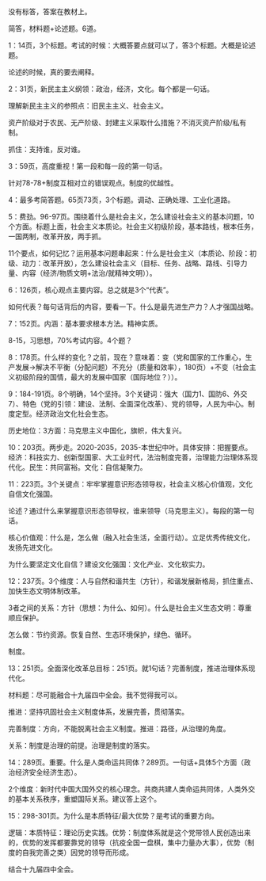 没有标答，答案在教材上。

简答，材料题+论述题。6道。



1：14页，3个标题。考试的时候：大概答要点就可以了，答3个标题。大概是论述题。

论述的时候，真的要去阐释。



2：31页，新民主主义纲领：政治，经济，文化。每个都是一句话。

理解新民主主义的参照点：旧民主主义、社会主义。

资产阶级对于农民、无产阶级、封建主义采取什么措施？不消灭资产阶级/私有制。

抓住：支持谁，反对谁。



3：59页，高度重视！第一段和每一段的第一句话。

针对78-78+制度互相对立的错误观点。制度的优越性。



4：最多考简答题。65页73页，3个标题。调动、正确处理、工业化道路。



5：费劲。96-97页。围绕着什么是社会主义，怎么建设社会主义的基本问题，10个方面。标题上面，社会主义本质论。社会主义初级阶段，基本路线，根本任务，一国两制，改革开放，两手抓。

11个要点，如何记忆？运用基本问题串起来：什么是社会主义（本质论、阶段：初级、动力：改革开放），怎么建设社会主义（目标、任务、战略、路线、引导力量、内容（经济/物质文明+法治/就精神文明））。



6：126页，核心观点主要内容。总之就是3个“代表”。

如何代表？每句话背后的内容，要看一下。什么是最先进生产力？人才强国战略。



7：152页。内涵：基本要求根本方法。精神实质。



8-15，习思想，70%考试内容。4个题？

8：178页。什么样的变化？之前，现在？意味着：变（党和国家的工作重心，生产发展->解决不平衡（分配问题）不充分（质量和效率），180页）+不变（社会主义初级阶段的国情，最大的发展中国家（国际地位？））。



9：184-191页。8个明确，14个坚持。3个关键词：强大（国力1、国防6、外交7）、特色（党的引领：建设、法制、全面深化改革）、党的领导，人民为中心。制度定型。经济政治文化社会生态。

历史地位：3方面：马克思主义中国化，旗帜，伟大复兴。



10：203页。两步走。2020-2035，2035-本世纪中叶。具体安排：把握要点。经济：科技实力、创新型国家、大工业时代，法治制度完善，治理能力治理体系现代化。民生：共同富裕。文化：自信凝聚力。



11：223页。3个关键点：牢牢掌握意识形态领导权，社会主义核心价值观，文化自信文化强国。

论述？通过什么来掌握意识形态领导权，谁来领导（马克思主义）。每段的第一句话。

核心价值观：什么是，怎么做（融入社会生活，全面行动）。立足优秀传统文化，发扬先进文化。

为什么要坚定文化自信？建设文化强国：文化产业、文化软实力。



12：237页。3个维度：人与自然和谐共生（方针），和谐发展新格局，抓住重点、加快生态文明体制改革。

3者之间的关系：方针（思想：为什么、如何）。什么是社会主义生态文明：尊重顺应保护。

怎么做：节约资源。恢复自然、生态环境保护，绿色、循环。

制度。



13：251页。全面深化改革总目标：251页。就1句话？完善制度，推进治理体系现代化。

材料题：尽可能融合十九届四中全会。我不觉得我可以。

推进：坚持巩固社会主义制度体系，发展完善，贯彻落实。

完善制度：方向，不能脱离社会主义制度。推进：路径，从治理的角度。

关系：制度是治理的前提。治理是制度的落实。



14：289页。重要。什么是人类命运共同体？289页。一句话+具体5个方面（政治经济安全经济生态）。

2个维度：新时代中国大国外交的核心理念。共商共建人类命运共同体，人类外交的基本关系秩序，重塑国际关系。建议答上这个。



15：298-301页。为什么是本质特征/最大优势？是考试的重要方向。

逻辑：本质特征：理论历史实践。优势：制度体系就是这个党带领人民创造出来的，优势的发挥都要靠党的领导（抗疫全国一盘棋，集中力量办大事），优势（制度的自我完善之类）因党的领导而形成。

结合十九届四中全会。
